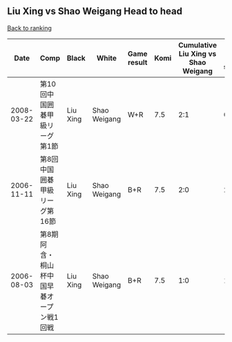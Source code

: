 ## Liu Xing vs Shao Weigang Head to head

[Back to ranking](../../index.md)




| **Date** | **Comp** | **Black** | **White** | **Game result** | **Komi** | **Cumulative Liu Xing vs Shao Weigang** | **Liu Xing streak** | **Shao Weigang streak** | 
| --- | --- | --- | --- | --- | --- | --- | --- | --- |
| 2008-03-22 | 第10回中国囲碁甲級リーグ第1節 | Liu Xing | Shao Weigang | W+R | 7.5 | 2:1 | 0 | 1 | 
| 2006-11-11 | 第8回中国囲碁甲級リーグ第16節 | Liu Xing | Shao Weigang | B+R | 7.5 | 2:0 | 2 | 0 | 
| 2006-08-03 | 第8期阿含・桐山杯中国早碁オープン戦1回戦 | Liu Xing | Shao Weigang | B+R | 7.5 | 1:0 | 1 | 0 |




